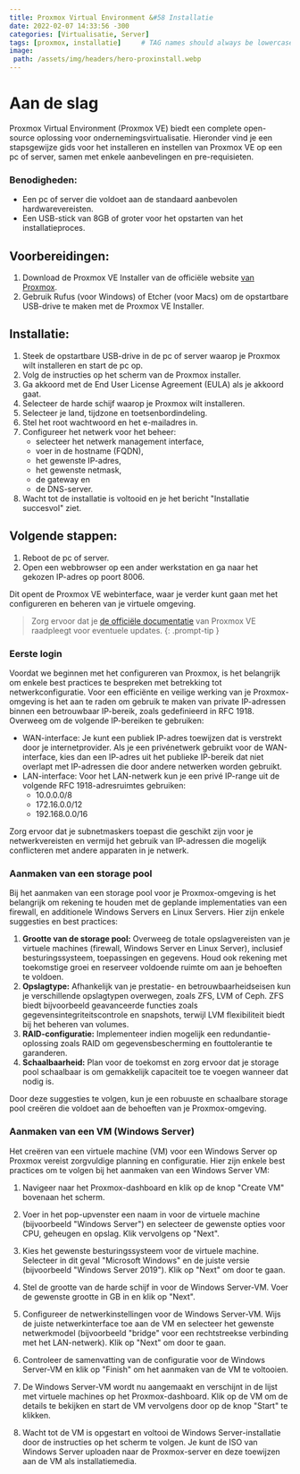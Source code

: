 ```yaml
---
title: Proxmox Virtual Environment &#58 Installatie
date: 2022-02-07 14:33:56 -300
categories: [Virtualisatie, Server]
tags: [proxmox, installatie]     # TAG names should always be lowercase
image:
 path: /assets/img/headers/hero-proxinstall.webp
---
```


# Aan de slag

Proxmox Virtual Environment (Proxmox VE) biedt een complete open-source oplossing voor ondernemingsvirtualisatie. Hieronder vind je een stapsgewijze gids voor het installeren en instellen van Proxmox VE op een pc of server, samen met enkele aanbevelingen en pre-requisieten.

### Benodigheden:

- Een pc of server die voldoet aan de standaard aanbevolen hardwarevereisten.
- Een USB-stick van 8GB of groter voor het opstarten van het installatieproces.

## Voorbereidingen:

1. Download de Proxmox VE Installer van de officiële website [van Proxmox](https://proxmox.com/en/downloads).
2. Gebruik Rufus (voor Windows) of Etcher (voor Macs) om de opstartbare USB-drive te maken met de Proxmox VE Installer.

## Installatie:

1. Steek de opstartbare USB-drive in de pc of server waarop je Proxmox wilt installeren en start de pc op.
2. Volg de instructies op het scherm van de Proxmox installer.
3. Ga akkoord met de End User License Agreement (EULA) als je akkoord gaat.
4. Selecteer de harde schijf waarop je Proxmox wilt installeren.
5. Selecteer je land, tijdzone en toetsenbordindeling.
6. Stel het root wachtwoord en het e-mailadres in.
7. Configureer het netwerk voor het beheer: 
    * selecteer het netwerk management interface, 
    * voer in de hostname (FQDN), 
    * het gewenste IP-adres, 
    * het gewenste netmask, 
    * de gateway en 
    * de DNS-server.
8. Wacht tot de installatie is voltooid en je het bericht "Installatie succesvol" ziet.

## Volgende stappen:

1. Reboot de pc of server.
2. Open een webbrowser op een ander werkstation en ga naar het gekozen IP-adres op poort 8006.

Dit opent de Proxmox VE webinterface, waar je verder kunt gaan met het configureren en beheren van je virtuele omgeving.

> Zorg ervoor dat je [de officiële documentatie](https://pve.proxmox.com/pve-docs/chapter-sysadmin.html) van Proxmox VE raadpleegt voor eventuele updates.
{: .prompt-tip }


### Eerste login

Voordat we beginnen met het configureren van Proxmox, is het belangrijk om enkele best practices te bespreken met betrekking tot netwerkconfiguratie. Voor een efficiënte en veilige werking van je Proxmox-omgeving is het aan te raden om gebruik te maken van private IP-adressen binnen een betrouwbaar IP-bereik, zoals gedefinieerd in RFC 1918. Overweeg om de volgende IP-bereiken te gebruiken:

- WAN-interface: Je kunt een publiek IP-adres toewijzen dat is verstrekt door je internetprovider. Als je een privénetwerk gebruikt voor de WAN-interface, kies dan een IP-adres uit het publieke IP-bereik dat niet overlapt met IP-adressen die door andere netwerken worden gebruikt.
- LAN-interface: Voor het LAN-netwerk kun je een privé IP-range uit de volgende RFC 1918-adresruimtes gebruiken:
  - 10.0.0.0/8
  - 172.16.0.0/12
  - 192.168.0.0/16

Zorg ervoor dat je subnetmaskers toepast die geschikt zijn voor je netwerkvereisten en vermijd het gebruik van IP-adressen die mogelijk conflicteren met andere apparaten in je netwerk.

### Aanmaken van een storage pool

Bij het aanmaken van een storage pool voor je Proxmox-omgeving is het belangrijk om rekening te houden met de geplande implementaties van een firewall, en additionele Windows Servers en Linux Servers. Hier zijn enkele suggesties en best practices:

1. **Grootte van de storage pool:** Overweeg de totale opslagvereisten van je virtuele machines (firewall, Windows Server en Linux Server), inclusief besturingssysteem, toepassingen en gegevens. Houd ook rekening met toekomstige groei en reserveer voldoende ruimte om aan je behoeften te voldoen.
2. **Opslagtype:** Afhankelijk van je prestatie- en betrouwbaarheidseisen kun je verschillende opslagtypen overwegen, zoals ZFS, LVM of Ceph. ZFS biedt bijvoorbeeld geavanceerde functies zoals gegevensintegriteitscontrole en snapshots, terwijl LVM flexibiliteit biedt bij het beheren van volumes.
3. **RAID-configuratie:** Implementeer indien mogelijk een redundantie-oplossing zoals RAID om gegevensbescherming en fouttolerantie te garanderen.
4. **Schaalbaarheid:** Plan voor de toekomst en zorg ervoor dat je storage pool schaalbaar is om gemakkelijk capaciteit toe te voegen wanneer dat nodig is.

Door deze suggesties te volgen, kun je een robuuste en schaalbare storage pool creëren die voldoet aan de behoeften van je Proxmox-omgeving.

### Aanmaken van een VM (Windows Server)

Het creëren van een virtuele machine (VM) voor een Windows Server op Proxmox vereist zorgvuldige planning en configuratie. Hier zijn enkele best practices om te volgen bij het aanmaken van een Windows Server VM:

1. Navigeer naar het Proxmox-dashboard en klik op de knop "Create VM" bovenaan het scherm.

2. Voer in het pop-upvenster een naam in voor de virtuele machine (bijvoorbeeld "Windows Server") en selecteer de gewenste opties voor CPU, geheugen en opslag. Klik vervolgens op "Next".


3. Kies het gewenste besturingssysteem voor de virtuele machine. Selecteer in dit geval "Microsoft Windows" en de juiste versie (bijvoorbeeld "Windows Server 2019"). Klik op "Next" om door te gaan.


4. Stel de grootte van de harde schijf in voor de Windows Server-VM. Voer de gewenste grootte in GB in en klik op "Next".


5. Configureer de netwerkinstellingen voor de Windows Server-VM. Wijs de juiste netwerkinterface toe aan de VM en selecteer het gewenste netwerkmodel (bijvoorbeeld "bridge" voor een rechtstreekse verbinding met het LAN-netwerk). Klik op "Next" om door te gaan.


6. Controleer de samenvatting van de configuratie voor de Windows Server-VM en klik op "Finish" om het aanmaken van de VM te voltooien.


7. De Windows Server-VM wordt nu aangemaakt en verschijnt in de lijst met virtuele machines op het Proxmox-dashboard. Klik op de VM om de details te bekijken en start de VM vervolgens door op de knop "Start" te klikken.


8. Wacht tot de VM is opgestart en voltooi de Windows Server-installatie door de instructies op het scherm te volgen. Je kunt de ISO van Windows Server uploaden naar de Proxmox-server en deze toewijzen aan de VM als installatiemedia.

